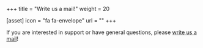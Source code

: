 +++
title = "Write us a mail!"
weight = 20

[asset]
  icon = "fa fa-envelope"
  url = ""
+++

If you are interested in support or have general questions, please [write us a mail](mailto:munich@eclipsesource.com)!